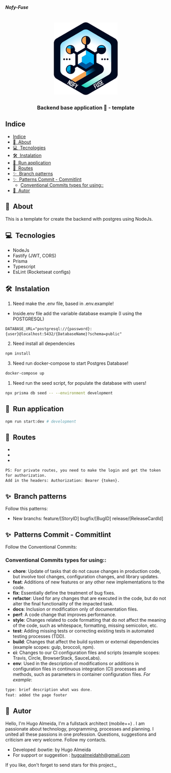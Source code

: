 ###### **Nofy-Fuse**

<h1 align="center">
    <img width="200" src="./nofy_fuse.png">
</h1>
<h3 align="center">
    
Backend base application 🚀 - template
</h1>


<!-- 
<h3 align="center">
    <a href="">Acessar a demonstração</a>
<h3 > -->

## Indice

- [Indice](#indice)
- [🔖  About](#-about)
- [💻  Tecnologies](#-tecnologies)
- [🛠️  Instalation](#️-instalation)
- [🏃  Run application](#-run-application)
- [🏃  Routes](#-routes)
- [✨  Branch patterns](#-branch-patterns)
- [✨  Patterns Commit - Commitlint](#-patterns-commit---commitlint)
  - [Conventional Commits types for using::](#conventional-commits-types-for-using)
- [🦸  Autor](#-autor)


## 🔖&nbsp; About
This is a template for create the backend with postgres using NodeJs.


## 💻&nbsp; Tecnologies
- NodeJs
- Fastify (JWT, CORS)
- Prisma
- Typescript
- EsLint (Rocketseat configs)

## 🛠️&nbsp; Instalation

1. Need make the .env file, based in .env.example!
 - Inside.env file add the variable database example (I using the POSTGRESQL)
```
DATABASE_URL="postgresql://{password}:{user}@localhost:5432/{DatabaseName}?schema=public"
```

2. Need install all dependencies
```bash
npm install
```

3. Need run docker-compose to start Postgres Database!
```bash
docker-compose up
```

1. Need run the seed script, for populate the database with users!
```bash
npx prisma db seed -- --environment development
```

## 🏃&nbsp; Run application
```bash
npm run start:dev # development
```

<!-- ## ✅ Testes Unitários

```bash
npm run test:dev # watch mode
npm run test #ci
``` -->

## 🏃&nbsp; Routes
- [POST]: /login (public)
- [GET]:  /users (private) 
- [POST]: /users (private)

```
PS: For private routes, you need to make the login and get the token for authorization. 
Add in the headers: Authorization: Bearer {token}.
```

## ✨&nbsp; Branch patterns 
Follow this patterns:
- New branchs:  feature/[StoryID]
                bugfix/[BugID]
                release/[ReleaseCardId]


## ✨&nbsp; Patterns Commit - Commitlint
Follow the Conventional Commits: 

### Conventional Commits types for using:: 
- **chore**: Update of tasks that do not cause changes in production code, but involve tool changes, configuration changes, and library updates.
- **feat**: Additions of new features or any other new implementations to the code.
- **fix**: Essentially define the treatment of bug fixes.
- **refactor**: Used for any changes that are executed in the code, but do not alter the final functionality of the impacted task.
- **docs**: Inclusion or modification only of documentation files.
- **perf**: A code change that improves performance.
- **style**: Changes related to code formatting that do not affect the meaning of the code, such as whitespace, formatting, missing semicolon, etc.
- **test**: Adding missing tests or correcting existing tests in automated testing processes (TDD).
- **build**: Changes that affect the build system or external dependencies (example scopes: gulp, broccoli, npm).
- **ci**: Changes to our CI configuration files and scripts (example scopes: Travis, Circle, BrowserStack, SauceLabs).
- **env**: Used in the description of modifications or additions in configuration files in continuous integration (CI) processes and methods, such as parameters in container configuration files. _For example_:
 ```js
 type: brief description what was done.
 feat: added the page footer
```


## 🦸&nbsp; Autor
Hello, I'm Hugo Almeida, I'm a fullstack architect (mobile++) . I am passionate about technology, programming, processes and planning. I united all these passions in one profession. Questions, suggestions and criticism are very welcome. Follow my contacts.
- Developed :bowtie: by Hugo Almeida
- For support or suggestion : hugoalmeidahh@gmail.com

If you like, don't forget to send stars for this project._